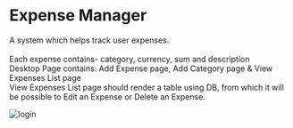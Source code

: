 # Expense Manager 

A system which helps track user expenses. <br><br>
Each expense contains- category, currency, sum and description <br>
Desktop Page contains: Add Expense page, Add Category page & View Expenses List page <br>
View Expenses List page should render a table using DB, from which it will be possible to Edit an Expense or Delete an Expense.<br>

![login](https://user-images.githubusercontent.com/60816491/191081544-256f7e18-77f8-47b3-ad51-dbdeb25f9996.png)
